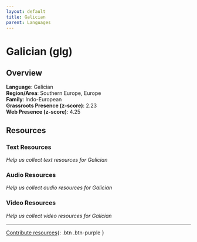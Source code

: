 ```yaml
---
layout: default
title: Galician
parent: Languages
---
```


# Galician (glg)

## Overview

**Language**: Galician  
**Region/Area**: Southern Europe, Europe  
**Family**: Indo-European  
**Grassroots Presence (z-score)**: 2.23  
**Web Presence (z-score)**: 4.25  

## Resources

### Text Resources
*Help us collect text resources for Galician*

### Audio Resources
*Help us collect audio resources for Galician*

### Video Resources
*Help us collect video resources for Galician*

---

[Contribute resources](https://forms.office.com/e/1SfLJx3u1r){: .btn .btn-purple }
